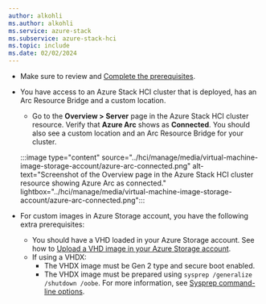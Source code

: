 ```yaml
---
author: alkohli
ms.author: alkohli
ms.service: azure-stack
ms.subservice: azure-stack-hci
ms.topic: include
ms.date: 02/02/2024
---
```



- Make sure to review and [Complete the prerequisites](../hci/manage/azure-arc-vm-management-prerequisites.md).

- You have access to an Azure Stack HCI cluster that is deployed, has an Arc Resource Bridge and a custom location.

   - Go to the **Overview > Server** page in the Azure Stack HCI cluster resource. Verify that **Azure Arc** shows as **Connected**. You should also see a custom location and an Arc Resource Bridge for your cluster.
    
    :::image type="content" source="../hci/manage/media/virtual-machine-image-storage-account/azure-arc-connected.png" alt-text="Screenshot of the Overview page in the Azure Stack HCI cluster resource showing Azure Arc as connected." lightbox="../hci/manage/media/virtual-machine-image-storage-account/azure-arc-connected.png":::

- For custom images in Azure Storage account, you have the following extra prerequisites:

    - You should have a VHD loaded in your Azure Storage account. See how to [Upload a VHD image in your Azure Storage account](/azure/databox-online/azure-stack-edge-gpu-create-virtual-machine-image?tabs=windows#copy-vhd-to-storage-account-using-azcopy).
    - If using a VHDX: 
        - The VHDX image must be Gen 2 type and secure boot enabled.
        - The VHDX image must be prepared using `sysprep /generalize /shutdown /oobe`. For more information, see [Sysprep command-line options](/windows-hardware/manufacture/desktop/sysprep-command-line-options?view=windows-11#oobe&preserve-view=true).